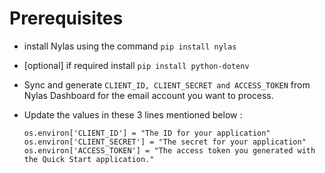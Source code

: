 # Prerequisites

 - install Nylas using the command `pip install nylas` 
 - [optional] if required install `pip install python-dotenv` 
 - Sync and generate `CLIENT_ID, CLIENT_SECRET and ACCESS_TOKEN` from Nylas Dashboard for the email account you want to process. 
 - Update the values in these 3 lines mentioned below : 

    `os.environ['CLIENT_ID'] = "The ID for your application"
os.environ['CLIENT_SECRET'] = "The secret for your application"
os.environ['ACCESS_TOKEN'] = "The access token you generated with the Quick Start application."`
